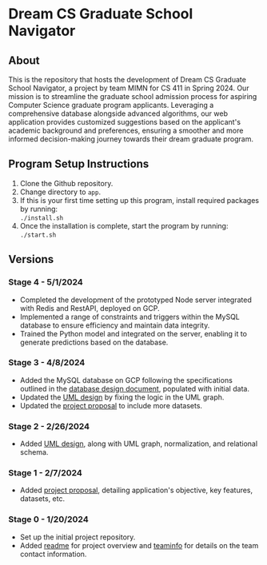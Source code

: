 # Dream CS Graduate School Navigator
## About
This is the repository that hosts the development of Dream CS Graduate School Navigator, a project by team MIMN for CS 411 in Spring 2024. Our mission is to streamline the graduate school admission process for aspiring Computer Science graduate program applicants. Leveraging a comprehensive database alongside advanced algorithms, our web application provides customized suggestions based on the applicant's academic background and preferences, ensuring a smoother and more informed decision-making journey towards their dream graduate program.

## Program Setup Instructions
1. Clone the Github repository.
2. Change directory to `app`.
3. If this is your first time setting up this program, install required packages by running:  
```./install.sh```
4. Once the installation is complete, start the program by running:  
```./start.sh```

## Versions
### Stage 4 - 5/1/2024
- Completed the development of the prototyped Node server integrated with Redis and RestAPI, deployed on GCP.
- Implemented a range of constraints and triggers within the MySQL database to ensure efficiency and maintain data integrity.
- Trained the Python model and integrated on the server, enabling it to generate predictions based on the database.

### Stage 3 - 4/8/2024
- Added the MySQL database on GCP following the specifications outlined in the [database design document](./doc/3_database_design.md),  populated with initial data.
- Updated the [UML design](./doc/2_uml_design.md) by fixing the logic in the UML graph.
- Updated the [project proposal](./doc/1_project_proposal.md) to include more datasets.

### Stage 2 - 2/26/2024
- Added [UML design](./doc/2_uml_design.md), along with UML graph, normalization, and relational schema.

### Stage 1 - 2/7/2024
- Added [project proposal](./doc/1_project_proposal.md), detailing application's objective, key features, datasets, etc.

### Stage 0 - 1/20/2024
- Set up the initial project repository.
- Added [readme](./README.md) for project overview and [teaminfo](./TeamInfo.md) for details on the team contact information.
